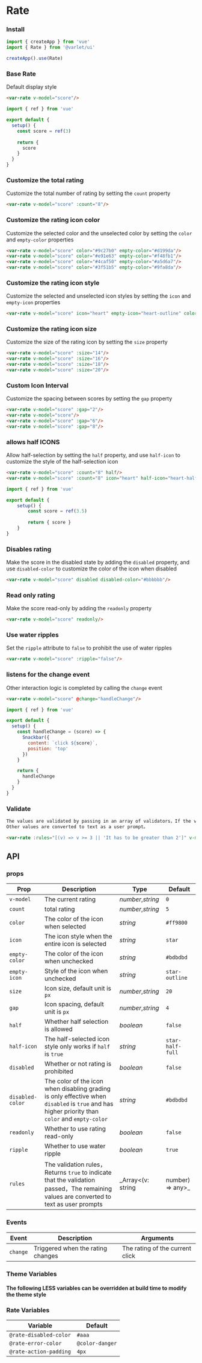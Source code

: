 # Rate

### Install

```js
import { createApp } from 'vue'
import { Rate } from '@varlet/ui'

createApp().use(Rate)
```

### Base Rate

Default display style

```html
<var-rate v-model="score"/>
```

```js
import { ref } from 'vue'

export default {
  setup() {
    const score = ref(3)
    
    return { 
      score 
    }
  }
}
```

### Customize the total rating

Customize the total number of rating by setting the `count` property

```html
<var-rate v-model="score" :count="8"/>
```

### Customize the rating icon color

Customize the selected color and the unselected color by setting the `color` and `empty-color` properties

```html
<var-rate v-model="score" color="#9c27b0" empty-color="#d199da"/>
<var-rate v-model="score" color="#e91e63" empty-color="#f48fb1"/>
<var-rate v-model="score" color="#4caf50" empty-color="#a5d6a7"/>
<var-rate v-model="score" color="#3f51b5" empty-color="#9fa8da"/>
```

### Customize the rating icon style

Customize the selected and unselected icon styles by setting the `icon` and `empty-icon` properties

```html
<var-rate v-model="score" icon="heart" empty-icon="heart-outline" color="red"></var-rate>
```

### Customize the rating icon size

Customize the size of the rating icon by setting the `size` property

```html
<var-rate v-model="score" :size="14"/>
<var-rate v-model="score" :size="16"/>
<var-rate v-model="score" :size="18"/>
<var-rate v-model="score" :size="20"/>
```

### Custom Icon Interval

Customize the spacing between scores by setting the `gap` property

```html
<var-rate v-model="score" :gap="2"/>
<var-rate v-model="score"/>
<var-rate v-model="score" :gap="6"/>
<var-rate v-model="score" :gap="8"/>
```

### allows half ICONS

Allow half-selection by setting the `half` property, and use `half-icon` to customize the style of the half-selection icon

```html
<var-rate v-model="score" :count="8" half/>
<var-rate v-model="score" :count="8" icon="heart" half-icon="heart-half-full" empty-icon="heart-outline" color="red" half></var-rate>
```

```js
import { ref } from 'vue'

export default {
	setup() {
		const score = ref(3.5)
    
		return { score }
	}
}
```

### Disables rating

Make the score in the disabled state by adding the `disabled` property, and use `disabled-color` to customize the color of the icon when disabled

```html
<var-rate v-model="score" disabled disabled-color="#bbbbbb"/>
```

### Read only rating

Make the score read-only by adding the `readonly` property

```html
<var-rate v-model="score" readonly/>
```

### Use water ripples

Set the `ripple` attribute to `false` to prohibit the use of water ripples

```html
<var-rate v-model="score" :ripple="false"/>
```

### listens for the change event

Other interaction logic is completed by calling the `change` event

```html
<var-rate v-model="score" @change="handleChange"/>
```

```js
import { ref } from 'vue'

export default { 
  setup() {
    const handleChange = (score) => {
      Snackbar({
        content: `click ${score}`,
        position: 'top'
      })
    }

    return { 
      handleChange 
    }
  }
}
```

### Validate

```html
The values are validated by passing in an array of validators，If the validator returns true, the validation passes。
Other values are converted to text as a user prompt。
```

```html
<var-rate :rules="[(v) => v >= 3 || 'It has to be greater than 2']" v-model='score' />
```

## API

### props

| Prop | Description | Type | Default | 
| --- | --- | --- | --- | 
| `v-model` | The current rating  | _number_,_string_ | `0` |
| `count` | total rating  | _number_,_string_ | `5` |
| `color` | The color of the icon when selected  | _string_ | `#ff9800` |
| `icon` | The icon style when the entire icon is selected  | _string_ | `star` |
| `empty-color` | The color of the icon when unchecked | _string_ | `#bdbdbd` |
| `empty-icon` | Style of the icon when unchecked | _string_ | `star-outline` |
| `size` | Icon size, default unit is `px` | _number_,_string_ | `20` |
| `gap` | Icon spacing, default unit is `px` | _number_,_string_ | `4` |
| `half` | Whether half selection is allowed | _boolean_ | `false` |
| `half-icon` | The half-selected icon style only works if `half` is `true` | _string_ | `star-half-full`|
| `disabled` | Whether or not rating is prohibited | _boolean_ | `false`|
| `disabled-color` | The color of the icon when disabling grading is only effective when `disabled` is `true` and has higher priority than `color` and `empty-color` | _string_ | `#bdbdbd`|
| `readonly` | Whether to use rating read-only | _boolean_ | `false`|
| `ripple` | Whether to use water ripple | _boolean_ | `true`|
| `rules` | The validation rules，Returns `true` to indicate that the validation passed，The remaining values are converted to text as user prompts | _Array<(v: string | number) => any>_ | `-` |

### Events

| Event | Description | Arguments |
| --- | --- | --- |
| `change` | Triggered when the rating changes | The rating of the current click |

### Theme Variables
#### The following LESS variables can be overridden at build time to modify the theme style

### Rate Variables

| Variable | Default |
| --- | --- |
| `@rate-disabled-color` | `#aaa` |
| `@rate-error-color` | `@color-danger` |
| `@rate-action-padding` | `4px` |